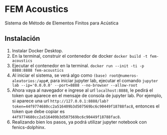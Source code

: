# FEM Acoustics
Sistema de Método de Elementos Finitos para Acústica

## Instalación

1. Instalar Docker Desktop.
2. En la terminal, construir el contenedor de docker 
```docker build -t fem-acoustics```
3. Ejecutar el contenedor en la terminal.
```docker run --init -ti -p 8888:8888 fem-acoustics```
4. Al iniciar el sistema, se verá algo como `(base) root@numeros-aleatorios:/app#`, para iniciar jupyter lab, ejecutar el comando  ```jupyter lab --ip='0.0.0.0' --port=8888 --no-browser --allow-root```
5. Ahora vaya al navegador e ingrese al url `localhost:8888`, le pedirá el token que aparece en  el mensaje de consola de jupyter lab. Por ejemplo, si aparece una url `http://127.0.0.1:8888/lab?token=44f9774680cc2a516409b3d507569bc6c90449f18788fac8`, entonces el token que debe copiar es `44f9774680cc2a516409b3d507569bc6c90449f18788fac8`.
6. Realizando bien los pasos, ya podrá utilizar jupyter notebook con fenics-dolphinx.